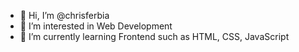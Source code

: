 - 👋 Hi, I’m @chrisferbia
- 👀 I’m interested in Web Development
- 🌱 I’m currently learning Frontend such as HTML, CSS, JavaScript


<!---
chrisferbia/chrisferbia is a ✨ special ✨ repository because its `README.md` (this file) appears on your GitHub profile.
You can click the Preview link to take a look at your changes.
--->
